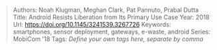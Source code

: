 > Authors: Noah Klugman, Meghan Clark, Pat Pannuto, Prabal Dutta
> Title: Android Resists Liberation from Its Primary Use Case
> Year: 2018
> Url: https://doi.org/10.1145/3241539.3267726
> Keywords: smartphones, sensor deployment, gateways, e-waste, android
> Series: MobiCom '18
> Tags: *Define your own tags here, separate by comma*